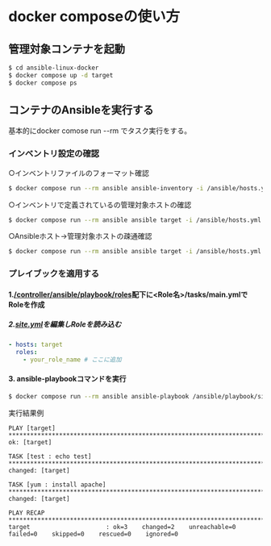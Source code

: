 # docker composeの使い方

## 管理対象コンテナを起動
```sh
$ cd ansible-linux-docker
$ docker compose up -d target
$ docker compose ps
```

## コンテナのAnsibleを実行する
基本的にdocker comose run --rm でタスク実行をする。

### インベントリ設定の確認

○インベントリファイルのフォーマット確認
```sh
$ docker compose run --rm ansible ansible-inventory -i /ansible/hosts.yml --list --yaml
```

○インベントリで定義されているの管理対象ホストの確認
```sh
$ docker compose run --rm ansible ansible target -i /ansible/hosts.yml -m debug -a "msg=test"
```

○Ansibleホスト->管理対象ホストの疎通確認
```sh
$ docker compose run --rm ansible ansible target -i /ansible/hosts.yml -m ping -u root
```

### プレイブックを適用する


#### 1.[/controller/ansible/playbook/roles](/controller/ansible/playbook/roles)配下に<Role名>/tasks/main.ymlでRoleを作成

##### 2.[site.yml](controller/ansible/playbook/site.yml)を編集しRoleを読み込む

```yml
- hosts: target
  roles:
    - your_role_name # ここに追加
```

#### 3. ansible-playbookコマンドを実行
```sh
$ docker compose run --rm ansible ansible-playbook /ansible/playbook/site.yml -i /ansible/hosts.yml -u root
```

実行結果例
```
PLAY [target] *****************************************************************************************************************************
ok: [target]

TASK [test : echo test] *******************************************************************************************************************
changed: [target]

TASK [yum : install apache] ***************************************************************************************************************
changed: [target]

PLAY RECAP ********************************************************************************************************************************
target                     : ok=3    changed=2    unreachable=0    failed=0    skipped=0    rescued=0    ignored=0
```


